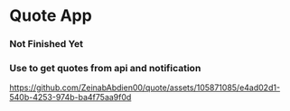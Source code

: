 # Quote App

### Not Finished Yet
### Use to get quotes from api and notification

https://github.com/ZeinabAbdien00/quote/assets/105871085/e4ad02d1-540b-4253-974b-ba4f75aa9f0d

